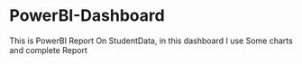 # PowerBI-Dashboard
This is PowerBI Report On StudentData, in this dashboard I use Some charts and complete Report
